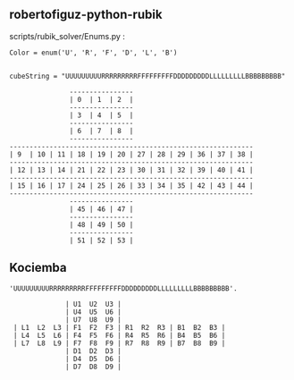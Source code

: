 robertofiguz-python-rubik
-------------------------    

scripts/rubik_solver/Enums.py :

    Color = enum('U', 'R', 'F', 'D', 'L', 'B')


    cubeString = "UUUUUUUUURRRRRRRRRFFFFFFFFFDDDDDDDDDLLLLLLLLLBBBBBBBBB"

                   ----------------
                   | 0  | 1  | 2  |
                   ----------------
                   | 3  | 4  | 5  |
                   ----------------
                   | 6  | 7  | 8  |
                   ----------------
    -------------------------------------------------------------
    | 9  | 10 | 11 | 18 | 19 | 20 | 27 | 28 | 29 | 36 | 37 | 38 |
    -------------------------------------------------------------
    | 12 | 13 | 14 | 21 | 22 | 23 | 30 | 31 | 32 | 39 | 40 | 41 |
    -------------------------------------------------------------
    | 15 | 16 | 17 | 24 | 25 | 26 | 33 | 34 | 35 | 42 | 43 | 44 |
    -------------------------------------------------------------
                   ----------------
                   | 45 | 46 | 47 |
                   ----------------
                   | 48 | 49 | 50 |
                   ----------------
                   | 51 | 52 | 53 |

Kociemba
--------


    'UUUUUUUUURRRRRRRRRFFFFFFFFFDDDDDDDDDLLLLLLLLLBBBBBBBBB'.

                  | U1  U2  U3 |
                  | U4  U5  U6 |
                  | U7  U8  U9 |
     | L1  L2  L3 | F1  F2  F3 | R1  R2  R3 | B1  B2  B3 |
     | L4  L5  L6 | F4  F5  F6 | R4  R5  R6 | B4  B5  B6 |
     | L7  L8  L9 | F7  F8  F9 | R7  R8  R9 | B7  B8  B9 |
                  | D1  D2  D3 |
                  | D4  D5  D6 |
                  | D7  D8  D9 |



